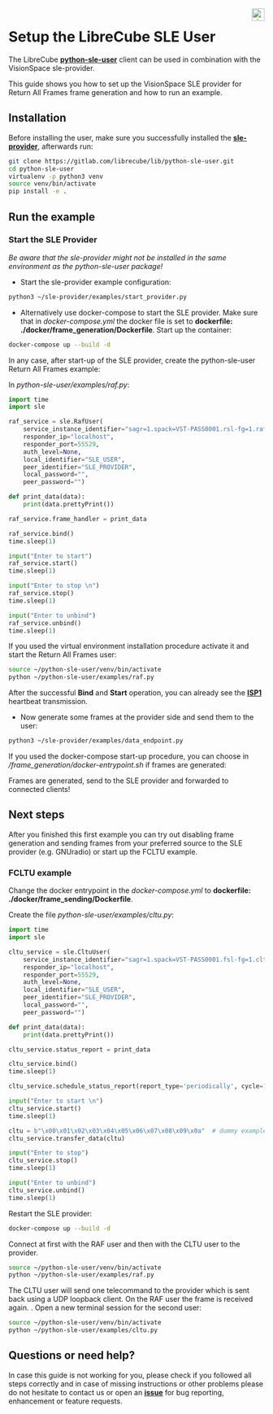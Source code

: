 <a href="http://www.visionspace.com">
   <img src="https://www.visionspace.com/img/VISIONSPACE_HZ_BLACK_HR.png" alt="visionspace logo" title="visionspace_cicd" align="right" height="25px" />
</a>

# Setup the LibreCube SLE User

The LibreCube **[python-sle-user](https://gitlab.com/librecube/lib/python-sle-user)** client can be used in combination with the VisionSpace sle-provider.

This guide shows you how to set up the VisionSpace SLE provider for Return All Frames frame generation and how to run an example.

## Installation

Before installing the user, make sure you successfully installed the **[sle-provider](https://github.com/visionspacetec/sle-provider#installation--usage)**, afterwards run:

```bash
git clone https://gitlab.com/librecube/lib/python-sle-user.git
cd python-sle-user
virtualenv -p python3 venv
source venv/bin/activate
pip install -e .
```

## Run the example

### Start the SLE Provider

*Be aware that the sle-provider might not be installed in the same environment as the python-sle-user package!*

* Start the sle-provider example configuration:

```bash
python3 ~/sle-provider/examples/start_provider.py
```

* Alternatively use docker-compose to start the SLE provider. Make sure that in *docker-compose.yml* the docker file is set to **dockerfile: ./docker/frame_generation/Dockerfile**. Start up the container:

```bash
docker-compose up --build -d
```

In any case, after start-up of the SLE provider, create the python-sle-user Return All Frames example:

In *python-sle-user/examples/raf.py*:

```python
import time
import sle

raf_service = sle.RafUser(
    service_instance_identifier="sagr=1.spack=VST-PASS0001.rsl-fg=1.raf=onlt1",
    responder_ip="localhost",
    responder_port=55529,
    auth_level=None,
    local_identifier="SLE_USER",
    peer_identifier="SLE_PROVIDER",
    local_password="",
    peer_password="")

def print_data(data):
    print(data.prettyPrint())

raf_service.frame_handler = print_data

raf_service.bind()
time.sleep(1)

input("Enter to start")
raf_service.start()
time.sleep(1)

input("Enter to stop \n")
raf_service.stop()
time.sleep(1)

input("Enter to unbind")
raf_service.unbind()
time.sleep(1)

```

If you used the virtual environment installation procedure activate it and start the Return All Frames user:
```bash
source ~/python-sle-user/venv/bin/activate
python ~/python-sle-user/examples/raf.py
```

After the successful **Bind** and **Start** operation, you can already see the **[ISP1](https://public.ccsds.org/Pubs/913x1b2.pdf)** heartbeat transmission.

* Now generate some frames at the provider side and send them to the user:
```bash
python3 ~/sle-provider/examples/data_endpoint.py
```
If you used the docker-compose start-up procedure, you can choose in */frame_generation/docker-entrypoint.sh* if frames are generated:

Frames are generated, send to the SLE provider and forwarded to connected clients! 

## Next steps

After you finished this first example you can try out disabling frame generation and sending frames from your preferred source to the SLE provider (e.g. GNUradio) or start up the FCLTU example.

### FCLTU example
Change the docker entrypoint in the *docker-compose.yml* to **dockerfile: ./docker/frame_sending/Dockerfile**.

Create the file *python-sle-user/examples/cltu.py*:
```python
import time
import sle

cltu_service = sle.CltuUser(
    service_instance_identifier="sagr=1.spack=VST-PASS0001.fsl-fg=1.cltu=cltu1",
    responder_ip="localhost",
    responder_port=55529,
    auth_level=None,
    local_identifier="SLE_USER",
    peer_identifier="SLE_PROVIDER",
    local_password="",
    peer_password="")

def print_data(data):
    print(data.prettyPrint())

cltu_service.status_report = print_data

cltu_service.bind()
time.sleep(1)

cltu_service.schedule_status_report(report_type='periodically', cycle=10)

input("Enter to start \n")
cltu_service.start()
time.sleep(1)

cltu = b"\x00\x01\x02\x03\x04\x05\x06\x07\x08\x09\x0a"  # dummy example
cltu_service.transfer_data(cltu)

input("Enter to stop")
cltu_service.stop()
time.sleep(1)

input("Enter to unbind")
cltu_service.unbind()
time.sleep(1)

```

Restart the SLE provider:
```bash
docker-compose up --build -d
```

Connect at first with the RAF user and then with the CLTU user to the provider. 
```bash
source ~/python-sle-user/venv/bin/activate
python ~/python-sle-user/examples/raf.py
```

The CLTU user will send one telecommand to the provider which is sent back using a UDP loopback client. On the RAF user the frame is received again.
. Open a new terminal session for the second user:
```bash
source ~/python-sle-user/venv/bin/activate
python ~/python-sle-user/examples/cltu.py
```

## Questions or need help?

In case this guide is not working for you, please check if you followed all steps correctly and in case of missing instructions or other problems please do not hesitate to contact us or open an **[issue](https://github.com/visionspacetec/sle-provider/issues/new/choose)** for bug reporting, enhancement or feature requests.
